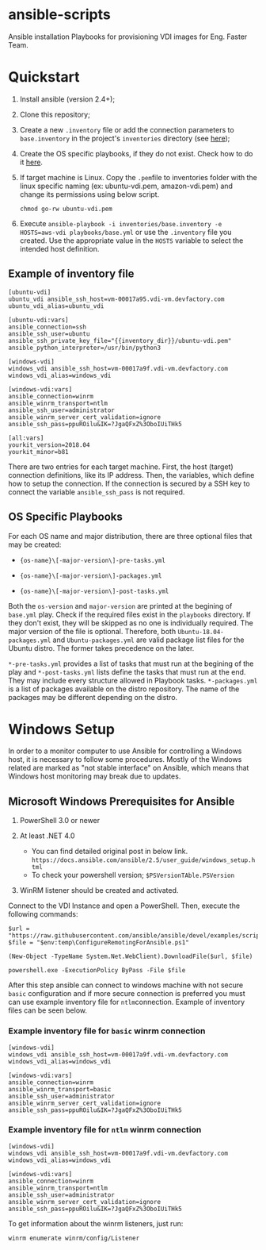 # ansible-scripts

Ansible installation Playbooks for provisioning VDI images for Eng. Faster Team.

# Quickstart

1. Install ansible (version 2.4+);
2. Clone this repository;
3. Create a new `.inventory` file or add the connection parameters to `base.inventory` in the project's `inventories` directory (see [here](#example-of-inventory-file));
4. Create the OS specific playbooks, if they do not exist. Check how to do it [here](#os-specific-playbooks).
5. If target machine is Linux. Copy the `.pem`file to inventories folder with the linux specific naming (ex: ubuntu-vdi.pem, amazon-vdi.pem) and change its permissions using below script.

   `chmod go-rw ubuntu-vdi.pem`

6. Execute `ansible-playbook -i inventories/base.inventory -e HOSTS=aws-vdi playbooks/base.yml` or use the `.inventory` file you created. Use the appropriate value
in the `HOSTS` variable to select the intended host definition.

## Example of inventory file

```
[ubuntu-vdi]
ubuntu_vdi ansible_ssh_host=vm-00017a95.vdi-vm.devfactory.com ubuntu_vdi_alias=ubuntu_vdi

[ubuntu-vdi:vars]
ansible_connection=ssh 
ansible_ssh_user=ubuntu
ansible_ssh_private_key_file="{{inventory_dir}}/ubuntu-vdi.pem"
ansible_python_interpreter=/usr/bin/python3

[windows-vdi]
windows_vdi ansible_ssh_host=vm-00017a9f.vdi-vm.devfactory.com windows_vdi_alias=windows_vdi

[windows-vdi:vars]
ansible_connection=winrm 
ansible_winrm_transport=ntlm
ansible_ssh_user=administrator
ansible_winrm_server_cert_validation=ignore
ansible_ssh_pass=ppuROilu&IK=?JgaQFxZ%3OboIUiTHk5

[all:vars]
yourkit_version=2018.04
yourkit_minor=b81

```

There are two entries for each target machine. First, the host (target) connection definitions, like its IP address. Then, the variables, which
define how to setup the connection. If the connection is secured by a SSH key to connect the variable `ansible_ssh_pass` is not required.


## OS Specific Playbooks

For each OS name and major distribution, there are three optional files that may be created:

* `{os-name}\[-major-version\]-pre-tasks.yml`

* `{os-name}\[-major-version\]-packages.yml`

* `{os-name}\[-major-version\]-post-tasks.yml`

Both the `os-version` and `major-version` are printed at the begining of `base.yml` play. Check if the required files exist in the `playbooks` directory.
If they don't exist, they will be skipped as no one is individually required. The major version of the file is optional. Therefore, both 
`Ubuntu-18.04-packages.yml` and `Ubuntu-packages.yml` are valid package list files for the Ubuntu distro. The former takes precedence on the later. 

`*-pre-tasks.yml` provides a list of tasks that must run at the begining of the play and `*-post-tasks.yml` lists define the tasks that must run at the end. They
may include every structure allowed in Playbook tasks. `*-packages.yml` is a list of packages available on the distro repository. The name of the packages may
be different depending on the distro. 


# Windows Setup

In order to a monitor computer to use Ansible for controlling a Windows host, it is necessary to follow some procedures. Mostly of the Windows related
are marked as "not stable interface" on Ansible, which means that Windows host monitoring may break due to updates. 

## Microsoft Windows Prerequisites for Ansible
1) PowerShell 3.0 or newer
2) At least .NET 4.0

    * You can find detailed original post in below link.
      `https://docs.ansible.com/ansible/2.5/user_guide/windows_setup.html`
    * To check your powershell version; `$PSVersionTAble.PSVersion`

3) WinRM listener should be created and activated.

Connect to the VDI Instance and open a PowerShell. Then, execute the following commands:

```
$url = "https://raw.githubusercontent.com/ansible/ansible/devel/examples/scripts/ConfigureRemotingForAnsible.ps1"
$file = "$env:temp\ConfigureRemotingForAnsible.ps1"

(New-Object -TypeName System.Net.WebClient).DownloadFile($url, $file)

powershell.exe -ExecutionPolicy ByPass -File $file
```

After this step ansible can connect to windows machine with not secure `basic` configuration and if more secure connection is preferred you must can use example inventory file for `ntlm`connection. Example of inventory files can be seen below.

### Example inventory file for `basic` winrm connection

```
[windows-vdi]
windows_vdi ansible_ssh_host=vm-00017a9f.vdi-vm.devfactory.com windows_vdi_alias=windows_vdi

[windows-vdi:vars]
ansible_connection=winrm
ansible_winrm_transport=basic
ansible_ssh_user=administrator
ansible_winrm_server_cert_validation=ignore
ansible_ssh_pass=ppuROilu&IK=?JgaQFxZ%3OboIUiTHk5

```
### Example inventory file for `ntlm` winrm connection

```
[windows-vdi]
windows_vdi ansible_ssh_host=vm-00017a9f.vdi-vm.devfactory.com windows_vdi_alias=windows_vdi

[windows-vdi:vars]
ansible_connection=winrm 
ansible_winrm_transport=ntlm
ansible_ssh_user=administrator
ansible_winrm_server_cert_validation=ignore
ansible_ssh_pass=ppuROilu&IK=?JgaQFxZ%3OboIUiTHk5

```
To get information about the winrm listeners, just run:

```
winrm enumerate winrm/config/Listener
```
